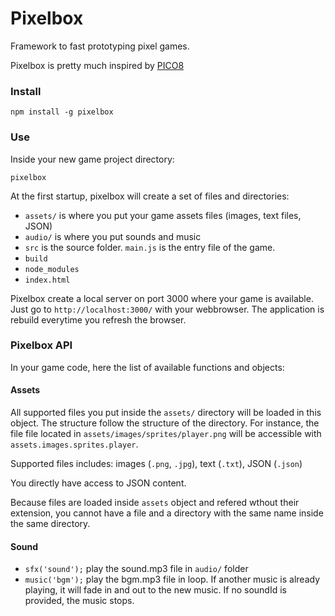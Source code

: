 # Pixelbox

Framework to fast prototyping pixel games.

Pixelbox is pretty much inspired by [PICO8](http://www.lexaloffle.com/pico-8.php)

### Install

`npm install -g pixelbox`

### Use

Inside your new game project directory:

`pixelbox`

At the first startup, pixelbox will create a set of files and directories:
 - `assets/` is where you put your game assets files (images, text files, JSON)
 - `audio/` is where you put sounds and music
 - `src` is the source folder. `main.js` is the entry file of the game.
 - `build`
 - `node_modules`
 - `index.html`

Pixelbox create a local server on port 3000 where your game is available.
Just go to `http://localhost:3000/` with your webbrowser.
The application is rebuild everytime you refresh the browser.

### Pixelbox API

In your game code, here the list of available functions and objects:

#### Assets
All supported files you put inside the `assets/` directory will be loaded in this
object. The structure follow the structure of the directory. For instance, the file
file located in `assets/images/sprites/player.png` will be accessible with 
`assets.images.sprites.player`.

Supported files includes: images (`.png`, `.jpg`), text (`.txt`), JSON (`.json`)

You directly have access to JSON content.

Because files are loaded inside `assets` object and refered wthout their extension,
you cannot have a file and a directory with the same name inside the same directory.

#### Sound
 - `sfx('sound');` play the sound.mp3 file in `audio/` folder
 - `music('bgm');` play the bgm.mp3 file in loop. If another music is already playing,
 it will fade in and out to the new music. If no soundId is provided, the music stops.
